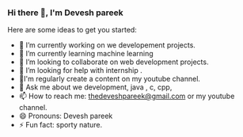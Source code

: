 ### Hi there 👋, I'm Devesh pareek



Here are some ideas to get you started:

- 🔭 I’m currently working on we developement projects.
- 🌱 I’m currently learning machine learning 
- 👯 I’m looking to collaborate on web development projects.
- 🤔 I’m looking for help with internship .
- :pencil:I'm regularly create a content on my youtube channel.
- 💬 Ask me about we development, java , c, cpp, 
- 📫 How to reach me: thedeveshpareek@gmail.com or my youtube channel.
- 😄 Pronouns: Devesh pareek
- ⚡ Fun fact: sporty nature.
